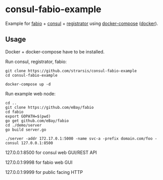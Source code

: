 # consul-fabio-example
Example for [fabio](https://github.com/eBay/fabio) + [consul](https://github.com/hashicorp/consul) + [registrator](https://github.com/gliderlabs/registrator) using [docker-compose](https://github.com/docker/compose) ([docker](https://github.com/docker/docker)).


Usage
-----
Docker + docker-compose have to be installed.

Run consul, registrator, fabio:
````
git clone https://github.com/strarsis/consul-fabio-example
cd consul-fabio-example

docker-compose up -d
````

Run example web node:
````
cd ..
git clone https://github.com/eBay/fabio
cd fabio
export GOPATH=$(pwd)
go get github.com/eBay/fabio
cd ./demo/server
go build server.go

./server -addr 172.17.0.1:5000 -name svc-a -prefix domain.com/foo -consul 127.0.0.1:8500
````

127.0.0.1:8500 for consul web GUI/REST API

127.0.0.1:9998 for fabio web GUI

127.0.0.1:9999 for public facing HTTP
